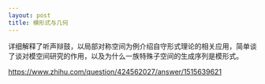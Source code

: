 ```yaml
---
layout: post
title: 模形式与几何
---
```


详细解释了听声辩鼓，以局部对称空间为例介绍自守形式理论的相关应用，简单谈了谈对模空间研究的作用，以及为什么一族特殊子空间的生成序列是模形式。

https://www.zhihu.com/question/424562027/answer/1515639621

